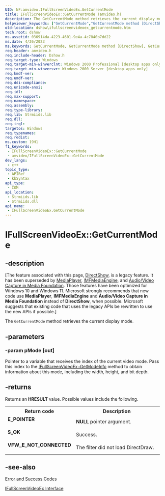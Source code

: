 ```yaml
---
UID: NF:amvideo.IFullScreenVideoEx.GetCurrentMode
title: IFullScreenVideoEx::GetCurrentMode (amvideo.h)
description: The GetCurrentMode method retrieves the current display mode.
helpviewer_keywords: ["GetCurrentMode","GetCurrentMode method [DirectShow]","GetCurrentMode method [DirectShow]","IFullScreenVideoEx interface","IFullScreenVideoEx interface [DirectShow]","GetCurrentMode method","IFullScreenVideoEx.GetCurrentMode","IFullScreenVideoEx::GetCurrentMode","IFullScreenVideoGetCurrentMode","amvideo/IFullScreenVideoEx::GetCurrentMode","dshow.ifullscreenvideoex_getcurrentmode"]
old-location: dshow\ifullscreenvideoex_getcurrentmode.htm
tech.root: dshow
ms.assetid: 036914da-4223-4601-9e4a-4c7840b7dd22
ms.date: 4/26/2023
ms.keywords: GetCurrentMode, GetCurrentMode method [DirectShow], GetCurrentMode method [DirectShow],IFullScreenVideoEx interface, IFullScreenVideoEx interface [DirectShow],GetCurrentMode method, IFullScreenVideoEx.GetCurrentMode, IFullScreenVideoEx::GetCurrentMode, IFullScreenVideoGetCurrentMode, amvideo/IFullScreenVideoEx::GetCurrentMode, dshow.ifullscreenvideoex_getcurrentmode
req.header: amvideo.h
req.include-header: Dshow.h
req.target-type: Windows
req.target-min-winverclnt: Windows 2000 Professional [desktop apps only]
req.target-min-winversvr: Windows 2000 Server [desktop apps only]
req.kmdf-ver: 
req.umdf-ver: 
req.ddi-compliance: 
req.unicode-ansi: 
req.idl: 
req.max-support: 
req.namespace: 
req.assembly: 
req.type-library: 
req.lib: Strmiids.lib
req.dll: 
req.irql: 
targetos: Windows
req.typenames: 
req.redist: 
ms.custom: 19H1
f1_keywords:
 - IFullScreenVideoEx::GetCurrentMode
 - amvideo/IFullScreenVideoEx::GetCurrentMode
dev_langs:
 - c++
topic_type:
 - APIRef
 - kbSyntax
api_type:
 - COM
api_location:
 - Strmiids.lib
 - Strmiids.dll
api_name:
 - IFullScreenVideoEx.GetCurrentMode
---
```


# IFullScreenVideoEx::GetCurrentMode


## -description

\[The feature associated with this page, [DirectShow](/windows/win32/directshow/directshow), is a legacy feature. It has been superseded by [MediaPlayer](/uwp/api/Windows.Media.Playback.MediaPlayer), [IMFMediaEngine](/windows/win32/api/mfmediaengine/nn-mfmediaengine-imfmediaengine), and [Audio/Video Capture in Media Foundation](windows/win32/medfound/audio-video-capture-in-media-foundation). Those features have been optimized for Windows 10 and Windows 11. Microsoft strongly recommends that new code use **MediaPlayer**, **IMFMediaEngine** and **Audio/Video Capture in Media Foundation** instead of **DirectShow**, when possible. Microsoft suggests that existing code that uses the legacy APIs be rewritten to use the new APIs if possible.\]

The <code>GetCurrentMode</code> method retrieves the current display mode.

## -parameters

### -param pMode [out]

Pointer to a variable that receives the index of the current video mode. Pass this index to the <a href="/windows/desktop/api/amvideo/nf-amvideo-ifullscreenvideoex-getmodeinfo">IFullScreenVideoEx::GetModeInfo</a> method to obtain information about this mode, including the width, height, and bit depth.

## -returns

Returns an <b>HRESULT</b> value. Possible values include the following.

<table>
<tr>
<th>Return code</th>
<th>Description</th>
</tr>
<tr>
<td width="40%">
<dl>
<dt><b>E_POINTER</b></dt>
</dl>
</td>
<td width="60%">
<b>NULL</b> pointer argument.

</td>
</tr>
<tr>
<td width="40%">
<dl>
<dt><b>S_OK</b></dt>
</dl>
</td>
<td width="60%">
Success.

</td>
</tr>
<tr>
<td width="40%">
<dl>
<dt><b>VFW_E_NOT_CONNECTED</b></dt>
</dl>
</td>
<td width="60%">
The filter did not load DirectDraw.

</td>
</tr>
</table>

## -see-also

<a href="/windows/desktop/DirectShow/error-and-success-codes">Error and Success Codes</a>



<a href="/windows/desktop/api/amvideo/nn-amvideo-ifullscreenvideoex">IFullScreenVideoEx Interface</a>